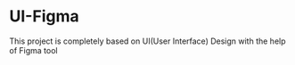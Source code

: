 # UI-Figma
This project is completely based on UI(User Interface) Design with the help of Figma tool
